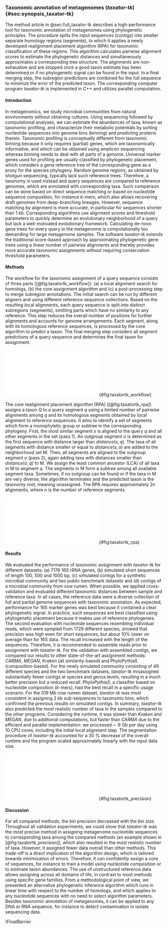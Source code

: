 ### Taxonomic annotation of metagenomes (*taxator-tk*) {#sec:synopsis_taxator-tk}

The method article in @sec:full_taxator-tk describes a high-performance tool for taxonomic annotation of metagenomes using phylogenetic principles. The procedure splits the input sequences (contigs) into smaller separate homology regions (segments), to which it applies a newly developed realignment placement algorithm (RPA) for taxonomic classification of these regions. This algorithm calculates pairwise alignment scores to estimate the phylogenetic distances and simultaneously approximates a corresponding tree structure. The alignments are non-exhaustive and are stopped once a good taxon estimate has been determined or if no phylogenetic signal can be found in the input. In a final merging step, the subregion predictions are combined for the full sequence to minimize the error of the predicted taxon. The corresponding computer program *taxator-tk* is implemented in C++ and utilizes parallel computation.

#### Introduction

In metagenomics, we study microbial communities from natural environments without obtaining cultures. Using sequencing followed by computational analyses, we can estimate the abundances of taxa, known as taxonomic profiling, and characterize their metabolic potentials by sorting nucleotide sequences into genome bins (binning) and predicting proteins therein. Taxonomic profiling is conceptually different from taxonomic binning because it only requires (partial) genes, which are taxonomically informative, and which can be obtained using amplicon sequencing whereas binning needs to deal with all parts of a genome. Universal marker genes used for profiling are usually classified by phylogenetic placement, which considers a gene reference tree of the corresponding gene as a proxy for the species phylogeny. Random genome regions, as obtained by shotgun sequencing, typically lack such reference trees. Therefore, a taxonomy is used instead and query sequences are compared to reference genomes, which are annotated with corresponding taxa. Such comparison can be done based on direct sequence matching or based on nucleotide sequence composition, for instance $k$-mers, which also allows recovering draft genomes from deep-branching lineages. However, sequence matching by alignment is more accurate, in particular for sequences shorter than 1 kb. Corresponding algorithms use alignment scores and threshold parameters to quickly determine an evolutionary neighborhood of a query but lack a well-motivated evolutionary framework. Calculating de-novo gene trees for every query in the metagenome is computationally too demanding for large metagenome samples. The software *taxator-tk* extends the traditional score-based approach by approximating phylogenetic gene trees using a linear number of pairwise alignments and thereby provides more accurate taxonomic assignments without requiring conservation threshold parameters.

#### Methods

The workflow for the taxonomic assignment of a query sequence consists of three parts ([@fig:taxatortk_workflow]): (a) a local alignment search for homologs, (b) the core assignment algorithm and (c) a post-processing step to merge subregion annotations. The initial search can be run by different aligners and using different reference sequence collections. Based on the resulting local alignments, each query sequence is split into distinct subregions (segments), omitting parts which have no similarity to any reference. This step reduces the overall number of positions for further alignments and accounts for genome arrangements. Each segment, along with its homologous reference sequences, is processed by the core algorithm to predict a taxon. The final merging step considers all segment predictions of a query sequence and determines the final taxon for assignment.

![Workflow diagram for the taxonomic assignment of a nucleotide query sequence with *taxator-tk*: (a) Homology search for query sequence in reference collection using local alignment; (b) program taxator splits the query into distinct segments and determines a taxon ID for each; (c) program binner determines a consensus taxon ID for the entire query from the segment predictions.](figure/publication_taxatortk/figure_1.pdf "Workflow diagram for taxator-tk"){#fig:taxatortk_workflow}

The core realignment placement algorithm (RPA) ([@fig:taxatortk_rpa]) assigns a taxon Q to a query segment *q* using a limited number of pairwise alignments among *q* and its homologous segments obtained by local alignment to reference sequences. It aims to identify a set of segments which form a monophyletic group or subtree in the corresponding phylogeny. First, the most similar segment *s* is aligned to the query *q* and all other segments in the set (pass 1). An outgroup segment *o* is determined as the first sequence with distance larger than $distance(s,q)$. The taxa of all segments with distance smaller or equal to $distance(s,o)$ are added to the neighborhood set M. Then, all segments are aligned to the outgroup segment *o* (pass 2), again adding taxa with distances smaller than $distance(o,q)$ to M. We assign the least common ancestor (LCA) of all taxa in M to segment *q*. The segments in M form a subtree among all available segment taxa. Sometimes, if no outgroup can be found or if the taxa in M are very diverse, the algorithm terminates and the predicted taxon is the taxonomy root, meaning unassigned. The RPA requires approximately $2n$ alignments, where $n$ is the number of reference segments.

![Realignment placement algorithm (RPA) for labeling a query segment \\textit{q} with a taxon ID. (a) Underlying taxonomy with query taxon Q and reference taxa A, B, C, D, O and S which is approximated by the query segment alignment. (b) Approximate graph representing pairwise distances between the taxa. The
subgraph for clade X is highlighted. (c, d) The two alignment passes which add segment taxa to an empty set \\textit{M}. Segment \\textit{s} is the segment with
the smallest local alignment score (distance) to \\textit{q} in the initial similarity search. (c) First, all segments are aligned to segment \\textit{s}. The resulting distances are ordered and the taxa with equal or smaller distances than \\textit{distance(s,q)} are added to \\textit{M}. The outgroup segment \\textit{o} is the next most similar segment to \\textit{s} after \\textit{q}, with \\textit{distance(o,s)} $>$ \\textit{distance(s,q)}. (d) All segments are aligned to \\textit{o}. From the ranked distances, taxa with distances smaller than \\textit{distance(o,q)} are also added to \\textit{M}. Thus, \\textit{M} includes all the nearest evolutionary neighbors for the query segment \\textit{q} (the taxa corresponding to segments \\textit{a}, \\textit{b}, \\textit{c}, \\textit{d}, \\textit{o} and \\textit{s}). The taxon ID assigned to \\textit{q} is the lowest common ancestor of taxa in \\textit{M}. (e) Partially resolved segment subtree at node R, which is implied by distances obtained in (c) and (d), where the exact position of some segments (\\textit{a}, \\textit{b}, \\textit{c} and \\textit{d} with dashed branches) is left unresolved by the RPA](figure/publication_taxatortk/figure_2.pdf "Realignment placement algorithm (RPA) steps"){#fig:taxatortk_rpa}

#### Results

We evaluated the performance of taxonomic assignment with *taxator-tk* for different datasets: (a) 7176 16S rRNA genes, (b) simulated short sequences of length 100, 500 and 1000 bp, (c) simulated contigs for a synthetic microbial community and two public benchmark datasets and (d) contigs of a microbial community from cow rumen. When possible, we applied cross-validation and evaluated different taxonomic distances between sample and reference taxa. In all cases, the reference data were a diverse collection of full and partial genome sequences with taxonomic annotation. As expected, performance for 16S marker genes was best because it contained a clear phylogenetic signal. In practice, such sequences are best classified using phylogenetic placement because it makes use of reference phylogenies. The second evaluation with nucleotide sequences resembling individual reads, which were sampled from 1729 different species, showed that precision was high even for short sequences, but about 10% lower on average than for 16S data. The recall increased with the length of the sequences. Therefore, it is recommended to assemble reads prior to assignment with *taxator-tk*. For the validation with assembled contigs, we compared our results to other state-of-the-art assignment methods: *CARMA*, *MEGAN*, *Kraken* (all similarity-based) and PhyloPythiaS (composition-based). For the newly simulated community consisting of 49 different species and the two benchmark datasets, *taxator-tk* misassigned substantially fewer contigs at species and genus levels, resulting in a much better precision but a reduced recall. *PhyloPythiaS*, a classifier based on nucleotide composition ($k$-mers), had the best recall in a specific usage scenario. For the 319 Mb cow rumen dataset, *taxator-tk* was most consistent in assigning 2 kb sub-sequences to taxonomic bins, which confirmed the previous results on simulated contigs. In summary, *taxator-tk* also predicted the most realistic number of taxa in the samples compared to the other programs. Considering the runtime, it was slower than *Kraken* and *MEGAN*, due to additional computations, but faster than *CARMA* due to the efficient and parallel implementation: we processed $\sim$ 6 Gb per day using 10 CPU cores, including the initial local alignment step. The segmentation procedure of *taxator-tk* accounted for a 30 % decrease of the overall runtime and the program scaled approximately linearly with the input data size.

![Family-level bin precision for the simulated metagenome sample with 49 species (simArt49e). (a-c) Each family bin's assignment precision related to logarithmic bin size for seven cross-validation experiments with simArt49e. The results of the single experiments were added to assess the taxonomic assignment performance across a range of evolutionary distances between the query and the reference sequences, excluding the least abundant bins (1\\% of total bp). We calculated the precision values for (a) CARMA3, (b) MEGAN4 and (c) taxator-tk, counting assignments to lower-ranking taxa at the family level, and added a smoothed k-nearest-neighbor estimate of the mean precision in R using wapply (width=0.3) followed by smooth.spline (df=10). CARMA3 and MEGAN4 incorrectly identified many small taxonomic bins, substantially more than taxator-tk. (d) gives the amount of correct, false and undetermined family-level assignments for the different classifiers with simArt49e.](figure/publication_taxatortk/figure_4.pdf "Family-level bin precision for the simulated metagenome sample with 49 species"){#fig:taxatortk_precision}

#### Discussion

For all compared methods, the bin precision decreased with the bin size. Throughout all validation experiments, we could show that *taxator-tk* was the most precise method in assigning metagenome nucleotide sequences to corresponding taxa among the compared methods (an example shown in [@fig:taxatortk_precision]), which also resulted in the most realistic number of taxa. However, it assigned fewer data overall than other methods. This trade-off is a direct implication of the algorithm design, which is tailored towards minimization of errors. Therefore, it can confidently assign a core of sequences, for instance to train a model using nucleotide composition or to estimate taxon abundances. The use of unstructured reference data allows assigning across all domains of life, in contrast to most methods using specific gene families. From a methodological point of view, we presented an alternative phylogenetic inference algorithm which runs in linear time with respect to the number of homologs, and which applies to any nucleotide sequences with no need to select algorithm parameters. Besides taxonomic annotation of metagenomes, it can be applied to any DNA or RNA sequence, for instance to detect contamination in isolate sequencing data.

\FloatBarrier
